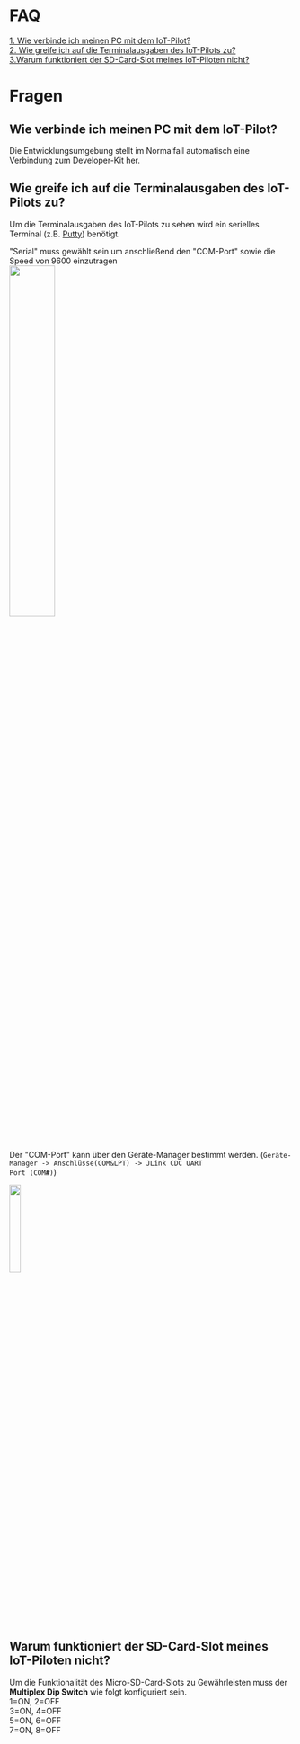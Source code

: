 FAQ
==========
[1. Wie verbinde ich meinen PC mit dem IoT-Pilot?](./faq/faq?id=wie-verbinde-ich-meinen-pc-mit-dem-iot-pilot)
<br>
[2. Wie greife ich auf die Terminalausgaben des IoT-Pilots zu?](./faq/faq?id=wie-greife-ich-auf-die-terminalausgaben-des-iot-pilots-zu)
<br>
[3.Warum funktioniert der SD-Card-Slot meines IoT-Piloten nicht?](./faq/faq?id=warum-funktioniert-der-sd-card-slot-meines-iot-piloten-nicht)

Fragen
==========
Wie verbinde ich meinen PC mit dem IoT-Pilot?
----------
Die Entwicklungsumgebung stellt im Normalfall automatisch eine Verbindung zum Developer-Kit her.

Wie greife ich auf die Terminalausgaben des IoT-Pilots zu?
----------
Um die Terminalausgaben des IoT-Pilots zu sehen wird ein serielles Terminal (z.B. [Putty](https://www.putty.org)) benötigt.

"Serial" muss gewählt sein um anschließend den "COM-Port" sowie die Speed von 9600 einzutragen
<br>
<img src="./faq/pics/puttyconfig.png" width="40%">

Der "COM-Port" kann über den Geräte-Manager bestimmt werden. (<code>Geräte-Manager -> Anschlüsse(COM&LPT) -> JLink CDC UART Port (COM<b>#</b>)</code>)
<p><img src="./faq/pics/geraetemanagercom.png" width="20%"></p>

Warum funktioniert der SD-Card-Slot meines IoT-Piloten nicht?
----------
Um die Funktionalität des Micro-SD-Card-Slots zu Gewährleisten muss der <strong>Multiplex Dip Switch</strong> wie folgt konfiguriert sein.
<br>
1=ON, 2=OFF<br>
3=ON, 4=OFF<br>
5=ON, 6=OFF<br>
7=ON, 8=OFF<br>
